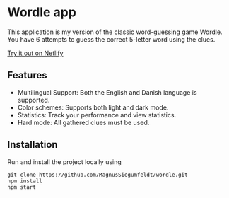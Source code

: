 # Wordle app
This application is my version of the classic word-guessing game Wordle. You have 6 attempts to guess the correct 5-letter word using the clues. 

[Try it out on Netlify](https://mks-wordle.netlify.app/)


## Features
* Multilingual Support: Both the English and Danish language is supported.
* Color schemes: Supports both light and dark mode.
* Statistics: Track your performance and view statistics.
* Hard mode: All gathered clues must be used.

## Installation
Run and install the project locally using
```
git clone https://github.com/MagnusSiegumfeldt/wordle.git
npm install
npm start
```

